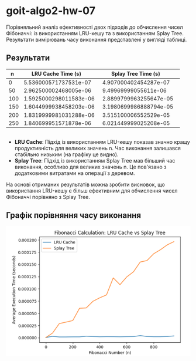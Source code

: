 # goit-algo2-hw-07



Порівняльний аналіз ефективності двох підходів до обчислення чисел Фібоначчі: із використанням LRU-кешу та з використанням Splay Tree. 
Результати вимірювань часу виконання представлені у вигляді таблиці.

## Результати

| n   | LRU Cache Time (s)       | Splay Tree Time (s)       |
|-----|--------------------------|---------------------------|
| 0   | 5.536000571737531e-07    | 4.907000402454287e-07     |
| 50  | 2.962500002468005e-06    | 9.49969999055611e-06      |
| 100 | 1.5925000298011583e-06   | 2.8899799963255647e-05    |
| 150 | 1.6044999938458203e-06   | 3.1980699986888794e-05    |
| 200 | 1.8319999981031288e-06   | 3.515100006552529e-05     |
| 250 | 1.840699951571878e-06    | 6.021449999025208e-05     |

##
- **LRU Cache**: Підхід із використанням LRU-кешу показав значно кращу продуктивність для великих значень n. Час виконання залишався стабільно низьким (на графіку це видно).
- **Splay Tree**: Підхід із використанням Splay Tree мав більший час виконання, особливо для великих значень n. Це пов'язано з додатковими витратами на операції з деревом.

На основі отриманих результатів можна зробити висновок, що використання LRU-кешу є більш ефективним для обчислення чисел Фібоначчі порівняно з Splay Tree.

## Графік порівняння часу виконання

![Графік порівняння часу виконання](graph.png)

